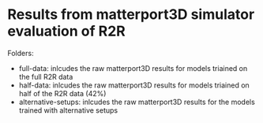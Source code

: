 # Results from matterport3D simulator evaluation of R2R

Folders:
- full-data: inlcudes the raw matterport3D results for models triained on the full R2R data
- half-data: inlcudes the raw matterport3D results for models triained on half of the R2R data (42%)
- alternative-setups: inlcudes the raw matterport3D results for the models trained with alternative setups